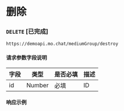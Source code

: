 # 删除
### `DELETE`  [已完成]
```
https://demoapi.mo.chat/mediumGroup/destroy
```

#### 请求参数字段说明

| 字段  | 类型 | 是否必填 | 描述|
| ------------- | ------------- | ------------------ | ------------------ |
| id  | Number  | 必填 | ID |


#### 响应示例

```json

```